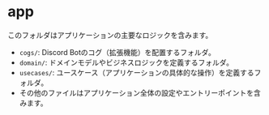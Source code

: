 # app

このフォルダはアプリケーションの主要なロジックを含みます。

- `cogs/`: Discord Botのコグ（拡張機能）を配置するフォルダ。
- `domain/`: ドメインモデルやビジネスロジックを定義するフォルダ。
- `usecases/`: ユースケース（アプリケーションの具体的な操作）を定義するフォルダ。
- その他のファイルはアプリケーション全体の設定やエントリーポイントを含みます。
